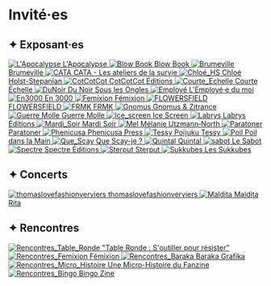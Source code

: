 <!-- invited page -->
# Invité·es

## ✦ Exposant·es

<div class="exposant-grid">

<a class="exposant-card" href="https://lapo.fr" target="_blank">
  <img src="/assets/image/Publication_Exposant·es_24.png" alt="L'Apocalypse">
  <span>L'Apocalypse</span>
</a>

<a class="exposant-card" href="https://blowbook.be" target="_blank">
  <img src="/assets/image/Publication_Exposant·es_14.png" alt="Blow Book">
  <span>Blow Book</span>
</a>

<a class="exposant-card" href="https://www.instagram.com/brumeville/" target="_blank">
  <img src="/assets/image/Publication_Exposant·es_13.png" alt="Brumeville">
  <span>Brumeville</span>
</a>

<a class="exposant-card" href="https://anaislapel.fr" target="_blank">
  <img src="/assets/image/Publication_Exposant·es_7.png" alt="CATA">
  <span>CATA - Les ateliers de la survie</span>
</a>

<a class="exposant-card" href="https://www.instagram.com/botfish99/" target="_blank">
  <img src="/assets/image/Publication_Exposant·es_26.png" alt="Chloé_HS">
  <span>Chloé Holst-Stepanian</span>
</a>

<a class="exposant-card" href="https://cotcotcot-editions.com" target="_blank">
  <img src="/assets/image/Publication_Exposant·es_22.png" alt="CotCotCot">
  <span>CotCotCot Éditions</span>
</a>

<a class="exposant-card" href="https://www.instagram.com/studiocourteechelle/" target="_blank">
  <img src="/assets/image/Publication_Exposant·es_4.png" alt="Courte_Echelle">
  <span>Courte Échelle</span>
</a>

<a class="exposant-card" href="https://du-noir-sous-les-ongles.fr" target="_blank">
  <img src="/assets/image/Publication_Exposant·es_17.png" alt="DuNoir">
  <span>Du Noir Sous les Ongles</span>
</a>

<a class="exposant-card" href="https://employe-du-moi.org" target="_blank">
  <img src="/assets/image/Publication_Exposant·es_10.png" alt="Employé">
  <span>L'Employé·e du moi</span>
</a>

<a class="exposant-card" href="https://en3000editions.be" target="_blank">
  <img src="/assets/image/Publication_Exposant·es_18.png" alt="En3000">
  <span>En 3000</span>
</a>

<a class="exposant-card" href="https://femixion.space" target="_blank">
  <img src="/assets/image/Publication_Exposant·es_.png" alt="Femixion">
  <span>Fémixion</span>
</a>

<a class="exposant-card" href="https://mastodon.social/@FranDeJonge" target="_blank">
  <img src="/assets/image/Publication_Exposant·es_16.png" alt="FLOWERSFIELD">
  <span>FLOWERSFIELD</span>
</a>

<a class="exposant-card" href="https://fremok.org" target="_blank">
  <img src="/assets/image/Publication_Exposant·es_9.png" alt="FRMK">
  <span>FRMK</span>
</a>

<a class="exposant-card" href="https://gnomus.net" target="_blank">
  <img src="/assets/image/Publication_Exposant·es_5.png" alt="Gnomus">
  <span>Gnomus & Zitrance</span>
</a>

<a class="exposant-card" href="https://www.instagram.com/guerre_molle/" target="_blank">
  <img src="/assets/image/Publication_Exposant·es_29.png" alt="Guerre Molle">
  <span>Guerre Molle</span>
</a>

<a class="exposant-card" href="https://icescreen.be" target="_blank">
  <img src="/assets/image/Publication_Exposant·es_25.png" alt="Ice_screen">
  <span>Ice Screen</span>
</a>

<a class="exposant-card" href="https://editionslabrys.com" target="_blank">
  <img src="/assets/image/Publication_Exposant·es_23.png" alt="Labrys">
  <span>Labrys Éditions</span>
</a>

<a class="exposant-card" href="https://www.instagram.com/editions_mardisoir/" target="_blank">
  <img src="/assets/image/Publication_Exposant·es_11.png" alt="Mardi_Soir">
  <span>Mardi Soir</span>
</a>

<a class="exposant-card" href="https://www.instagram.com/mel_utzmann_north/" target="_blank">
  <img src="/assets/image/Publication_Exposant·es_28.png" alt="Mel">
  <span>Mélanie Utzmann‑North</span>
</a>

<a class="exposant-card" href="https://ateliersdutoner.com" target="_blank">
  <img src="/assets/image/Publication_Exposant·es_19.png" alt="Paratoner">
  <span>Paratoner</span>
</a>

<a class="exposant-card" href="https://phenicusapress.com" target="_blank">
  <img src="/assets/image/Publication_Exposant·es_6.png" alt="Phenicusa">
  <span>Phenicusa Press</span>
</a>

<a class="exposant-card" href="https://ultravnr.be/PJT/" target="_blank">
  <img src="/assets/image/Publication_Exposant·es_15.png" alt="Tessy">
  <span>Poïjuku Tessy</span>
</a>

<a class="exposant-card" href="https://www.instagram.com/editions.poildanslamain/" target="_blank">
  <img src="/assets/image/Publication_Exposant·es_20.png" alt="Poil">
  <span>Poil dans la Main</span>
</a>

<a class="exposant-card" href="https://www.instagram.com/que_scay_je/" target="_blank">
  <img src="/assets/image/Publication_Exposant·es_12.png" alt="Que_Scay">
  <span>Que Scay-je ?</span>
</a>

<a class="exposant-card" href="https://quintalatelier.com" target="_blank">
  <img src="/assets/image/Publication_Exposant·es_2.png" alt="Quintal">
  <span>Quintal</span>
</a>

<a class="exposant-card" href="https://le-sabot.fr" target="_blank">
  <img src="/assets/image/Publication_Exposant·es_8.png" alt="sabot">
  <span>Le Sabot</span>
</a>

<a class="exposant-card" href="https://spectre-editions.tumblr.com" target="_blank">
  <img src="/assets/image/Publication_Exposant·es_3.png" alt="Spectre">
  <span>Spectre Éditions</span>
</a>

<a class="exposant-card" href="https://sterput.org" target="_blank">
  <img src="/assets/image/Publication_Exposant·es_21.png" alt="Sterput">
  <span>Sterput</span>
</a>

<a class="exposant-card" href="https://www.instagram.com/les_succubes/" target="_blank">
  <img src="/assets/image/Publication_Exposant·es_27.png" alt="Sukkubes">
  <span>Les Sukkubes</span>
</a>

<!-- Ajoute autant de blocs que nécessaire -->

</div>


## ✦ Concerts

<div class="exposant-grid">

<a class="exposant-card" href="https://www.instagram.com/thomaslovefashionverviers/" target="_blank">
  <img src="/assets/image/Publication_Concert_01.png" alt="thomaslovefashionverviers">
  <span>thomaslovefashionverviers</span>
</a>

<a class="exposant-card" href="https://soundcloud.com/am-lie-allegret" target="_blank">
  <img src="/assets/image/Publication_Concert_02.png" alt="Maldita">
  <span>Maldita Rita</span>
</a>

</div>


## ✦ Rencontres

<div class="exposant-grid">

<a class="exposant-card" href="withBase('/assets/image/Publication_Pauline.png')" target="_blank">
  <img src="/assets/image/table_ronde_image.png" alt="Rencontres_Table_Ronde">
  <span>"Table Ronde : S'outiller pour résister"</span>
</a>

<a class="exposant-card" href="withBase('/assets/image/Publication_Femixion.png')" target="_blank">
  <img src="/assets/image/femixion_image_2.png" alt="Rencontres_Femixion">
  <span>Fémixion</span>
</a>

<a class="exposant-card" href="withBase('/assets/image/Publication_Baraka.png')" target="_blank">
  <img src="/assets/image/baraka_image_2.png" alt="Rencontres_Baraka">
  <span>Baraka Grafika</span>
</a>

<a class="exposant-card" href="withBase('/assets/image/Publication_Niko.png')" target="_blank">
  <img src="/assets/image/micro_histoire.png" alt="Rencontres_Micro_Histoire">
  <span>Une Micro-Histoire du Fanzine</span>
</a>

<a class="exposant-card" href="withBase('/assets/image/Publication_Bingo.png')" target="_blank">
  <img src="/assets/image/bingo_image_2.png" alt="Rencontres_Bingo">
  <span>Bingo Zine</span>
</a>

<!-- Ajoute autant de blocs que nécessaire -->

</div>